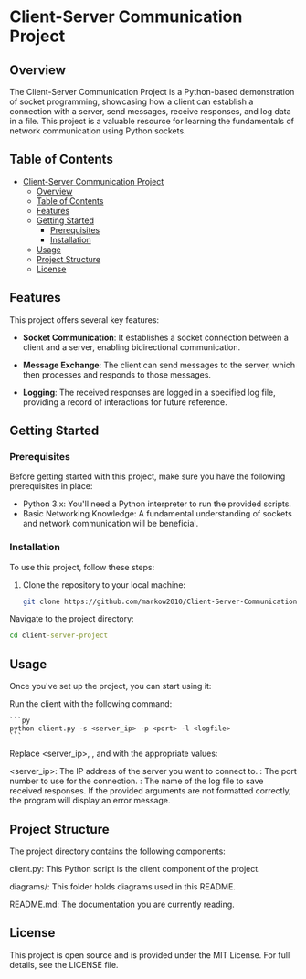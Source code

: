 # Client-Server Communication Project

## Overview

The Client-Server Communication Project is a Python-based demonstration of socket programming, showcasing how a client can establish a connection with a server, send messages, receive responses, and log data in a file. This project is a valuable resource for learning the fundamentals of network communication using Python sockets.

## Table of Contents
- [Client-Server Communication Project](#client-server-communication-project)
  - [Overview](#overview)
  - [Table of Contents](#table-of-contents)
  - [Features](#features)
  - [Getting Started](#getting-started)
    - [Prerequisites](#prerequisites)
    - [Installation](#installation)
  - [Usage](#usage)
  - [Project Structure](#project-structure)
  - [License](#license)

## Features

This project offers several key features:

- **Socket Communication**: It establishes a socket connection between a client and a server, enabling bidirectional communication.

- **Message Exchange**: The client can send messages to the server, which then processes and responds to those messages.

- **Logging**: The received responses are logged in a specified log file, providing a record of interactions for future reference.

## Getting Started

### Prerequisites

Before getting started with this project, make sure you have the following prerequisites in place:

- Python 3.x: You'll need a Python interpreter to run the provided scripts.
- Basic Networking Knowledge: A fundamental understanding of sockets and network communication will be beneficial.

### Installation

To use this project, follow these steps:

1. Clone the repository to your local machine:

   ```bash
   git clone https://github.com/markow2010/Client-Server-Communication.git

Navigate to the project directory:

   ```cmd
   cd client-server-project
   ```

## Usage

Once you've set up the project, you can start using it:

Run the client with the following command:

    ```py
    python client.py -s <server_ip> -p <port> -l <logfile>
    ```

Replace <server_ip>, <port>, and <logfile> with the appropriate values:

<server_ip>: The IP address of the server you want to connect to.
<port>: The port number to use for the connection.
<logfile>: The name of the log file to save received responses.
If the provided arguments are not formatted correctly, the program will display an error message.

## Project Structure

The project directory contains the following components:

client.py: This Python script is the client component of the project.

diagrams/: This folder holds diagrams used in this README.

README.md: The documentation you are currently reading.

## License

This project is open source and is provided under the MIT License. For full details, see the LICENSE file.

